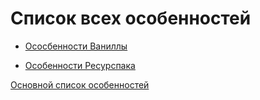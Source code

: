 # Список всех особенностей

* [Ососбенности Ваниллы](features_vanilla)

* [Особенности Ресурспака](features_resourcepack)

[Основной список особенностей](md/ru/README.md)
